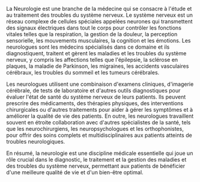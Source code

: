 La Neurologie est une branche de la médecine qui se consacre à l'étude et au traitement des troubles du système nerveux. Le système nerveux est un réseau complexe de cellules spéciales appelées neurones qui transmettent des signaux électriques dans tout le corps pour contrôler les fonctions vitales telles que la respiration, la gestion de la douleur, la perception sensorielle, les mouvements musculaires, la cognition et les émotions. Les neurologues sont les médecins spécialisés dans ce domaine et ils diagnostiquent, traitent et gèrent les maladies et les troubles du système nerveux, y compris les affections telles que l'épilepsie, la sclérose en plaques, la maladie de Parkinson, les migraines, les accidents vasculaires cérébraux, les troubles du sommeil et les tumeurs cérébrales.

Les neurologues utilisent une combinaison d'examens cliniques, d'imagerie cérébrale, de tests de laboratoire et d'autres outils diagnostiques pour évaluer l'état de santé du système nerveux de leurs patients. Ils peuvent prescrire des médicaments, des thérapies physiques, des interventions chirurgicales ou d'autres traitements pour aider à gérer les symptômes et à améliorer la qualité de vie des patients. En outre, les neurologues travaillent souvent en étroite collaboration avec d'autres spécialistes de la santé, tels que les neurochirurgiens, les neuropsychologues et les orthophonistes, pour offrir des soins complets et multidisciplinaires aux patients atteints de troubles neurologiques.

En résumé, la neurologie est une discipline médicale essentielle qui joue un rôle crucial dans le diagnostic, le traitement et la gestion des maladies et des troubles du système nerveux, permettant aux patients de bénéficier d'une meilleure qualité de vie et d'un bien-être optimal.